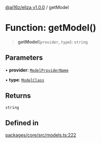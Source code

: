 [@ai16z/eliza v1.0.0](../index.md) / getModel

# Function: getModel()

> **getModel**(`provider`, `type`): `string`

## Parameters

• **provider**: [`ModelProviderName`](../enumerations/ModelProviderName.md)

• **type**: [`ModelClass`](../enumerations/ModelClass.md)

## Returns

`string`

## Defined in

[packages/core/src/models.ts:222](https://github.com/0xVitae/DarkSun/blob/main/packages/core/src/models.ts#L222)

